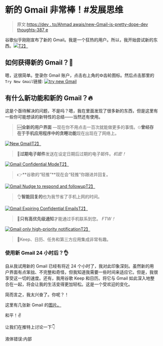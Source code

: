 # 新的 Gmail 非常棒！#发展思维

> 原文:[https://dev . to/Ahmad awais/new-Gmail-is-pretty-dope-dev thoughts-387 e](https://dev.to/ahmadawais/new-gmail-is-pretty-dope-devthoughts-387e)

谷歌似乎刚刚宣布了新的 Gmail。我是一个狂热的用户。所以，我开始尝试新的东西。[![](../Images/93d87e7992ebd91eb1d666fc8eaf501e.png)T2】](https://res.cloudinary.com/practicaldev/image/fetch/s--yCLjUee_--/c_limit%2Cf_auto%2Cfl_progressive%2Cq_66%2Cw_880/https://dha4w82d62smt.cloudfront.net/items/202T150V3G1H1Z29123F/Screen%2520Recording%25202018-04-26%2520at%252010.46%2520AM.gif)

## [](#how-to-get-new-gmail%C2%A0)如何获得新的 Gmail？📧

嗯，这很简单。登录你 Gmail 账户，点击右上角的⚙齿轮图标。然后点击那里的`Try New Gmail`链接: [![try new Gmail](../Images/38f25644a8ede0448fecff206813d9a5.png)](https://res.cloudinary.com/practicaldev/image/fetch/s--zbXASKv6--/c_limit%2Cf_auto%2Cfl_progressive%2Cq_66%2Cw_880/https://ahmadawais.com/wp-content/uploads/2018/04/Screen-Recording-2018-04-26-at-01.59-PM.gif)

## [](#whats-new-and-the-new-gmail)有什么新功能和新的 Gmail？🔥

这是个亟待解决的问题，不是吗？嗯，我在里面发现了很多新的东西，但是这里有一些你可能想读的新特性的总结——当然还有使用。

> 🆕**全新的用户界面** —现在你不用点击一百次就能做更多的事情。⏲**曾经存在于手机应用程序中的贪睡功能**现在出现在了网络上。

[![New Gmail](../Images/d824bc2298c162bcd1938325f56b3ae8.png)T2】](https://res.cloudinary.com/practicaldev/image/fetch/s--3lXRS-2g--/c_limit%2Cf_auto%2Cfl_progressive%2Cq_66%2Cw_880/https://ahmadawais.com/wp-content/uploads/2018/04/Gmail_Convergence_Consumer_Image_1.gif)

> 🎫**过期电子邮件**发送在设定日期后过期的电子邮件。*机密！*

[![Gmail Confidential Mode](../Images/e33c1b50a9431dba3c95ff802f0f05b4.png)T2】](https://res.cloudinary.com/practicaldev/image/fetch/s--rHA5NG8f--/c_limit%2Cf_auto%2Cfl_progressive%2Cq_66%2Cw_880/https://ahmadawais.com/wp-content/uploads/2018/04/Gmail_confidentialmode.gif)

> 👉**谷歌的“轻推”**现在会“轻推”你跟进并回复。

[![Gmail Nudge to respond and followup](../Images/7817a1d4a78e19b14978933fbf52c758.png)T2】](https://res.cloudinary.com/practicaldev/image/fetch/s--TedaAmgp--/c_limit%2Cf_auto%2Cfl_progressive%2Cq_auto%2Cw_880/https://ahmadawais.com/wp-content/uploads/2018/04/Gmail_Convergence_Consumer_Image_2.max-1000x1000-2.png)

> 👌**智能回复的**也为我节省了手机上网的时间。

[![Gmail Expiring Confidential Emails](../Images/68988ce0e8976b5e4bd72157a17e31ef.png)T2】](https://res.cloudinary.com/practicaldev/image/fetch/s---cTZO9l4--/c_limit%2Cf_auto%2Cfl_progressive%2Cq_66%2Cw_880/https://ahmadawais.com/wp-content/uploads/2018/04/Gmail_Convergence_Consumer_Image_3.gif)

> 📨**只有高优先级通知**才能通过手机联系到您。 *FTW！*

[![Gmail only high-priority notification](../Images/141c7351878ae1d04ba2bc64183bfc4f.png)T2】](https://res.cloudinary.com/practicaldev/image/fetch/s--z-CxUxbU--/c_limit%2Cf_auto%2Cfl_progressive%2Cq_auto%2Cw_880/https://ahmadawais.com/wp-content/uploads/2018/04/Gmail_Convergence_Consumer_Image_4.max-1000x1000.png)

> 🤖Keep、日历、任务和第三方应用集成非常有趣。

### [](#after-24-hours-of-using-new-gmail)使用新 Gmail 24 小时后？👌

自从我试用新的 Gmail 已经有将近 24 个小时了，我对此印象深刻。虽然新的用户界面有点笨拙、不完整和奇怪，但我知道我需要一些时间来适应它。但是，我很享受这一切的速度。还有，我用谷歌 Keep 和日历。将它与 Gmail 如此深入地整合在一起，将会让我的生活变得更加轻松。这是一个受欢迎的变化。

简而言之，我太兴奋了。你呢？！

这里有几张新 Gmail 的[图片。](https://AhmadAwais.com/new-gmail)

和平！✌

让我们在推特上讨论一下👇

液体错误:内部